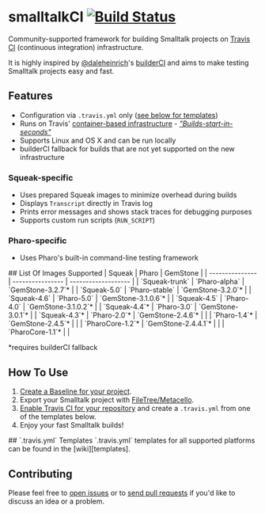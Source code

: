 # smalltalkCI [![Build Status](https://travis-ci.org/hpi-swa/smalltalkCI.svg?branch=master)](https://travis-ci.org/hpi-swa/smalltalkCI)
Community-supported framework for building Smalltalk projects on [Travis CI][travisCI] (continuous integration) infrastructure.

It is highly inspired by [@daleheinrich][daleheinrich]'s [builderCI][builderCI] and aims to make testing Smalltalk projects easy and fast.


## Features
- Configuration via `.travis.yml` only ([see below for templates](#template))
- Runs on Travis' [container-based infrastructure][cbi] - [*"Builds-start-in-seconds"*][bsis]
- Supports Linux and OS X and can be run locally
- builderCI fallback for builds that are not yet supported on the new infrastructure

### Squeak-specific
- Uses prepared Squeak images to minimize overhead during builds
- Displays `Transcript` directly in Travis log
- Prints error messages and shows stack traces for debugging purposes
- Supports custom run scripts (`RUN_SCRIPT`)

### Pharo-specific
- Uses Pharo's built-in command-line testing framework


<a name="images"/>
## List Of Images Supported
| Squeak          | Pharo            | GemStone            |
| --------------- | ---------------- | ------------------- |
| `Squeak-trunk`  | `Pharo-alpha`    | `GemStone-3.2.7`*   |
| `Squeak-5.0`    | `Pharo-stable`   | `GemStone-3.2.0`*   |
| `Squeak-4.6`    | `Pharo-5.0`      | `GemStone-3.1.0.6`* |
| `Squeak-4.5`    | `Pharo-4.0`      | `GemStone-3.1.0.2`* |
| `Squeak-4.4`*   | `Pharo-3.0`      | `GemStone-3.0.1`*   |
| `Squeak-4.3`*   | `Pharo-2.0`*     | `GemStone-2.4.6`*   |
|                 | `Pharo-1.4`*     | `GemStone-2.4.5`*   |
|                 | `PharoCore-1.2`* | `GemStone-2.4.4.1`* |
|                 | `PharoCore-1.1`* |                     |

*requires builderCI fallback


## How To Use
1. [Create a Baseline for your project][baseline].
2. Export your Smalltalk project with [FileTree/Metacello][metacello].
3. [Enable Travis CI for your repository][travisHowTo] and create a `.travis.yml` from one of the templates below.
4. Enjoy your fast Smalltalk builds!


<a name="templates"/>
## `.travis.yml` Templates
`.travis.yml` templates for all supported platforms can be found in the [wiki][templates].


## Contributing
Please feel free to [open issues][issues] or to [send pull requests][pullRequests] if you'd like to discuss an idea or a problem. 


[baseline]: https://github.com/dalehenrich/metacello-work/blob/master/docs/GettingStartedWithGitHub.md#create-baseline
[bsis]: http://docs.travis-ci.com/user/migrating-from-legacy/#Builds-start-in-seconds
[builderCI]: https://github.com/dalehenrich/builderCI
[builderCIHowTo]: https://github.com/dalehenrich/builderCI#using-builderci
[cbi]: http://docs.travis-ci.com/user/workers/container-based-infrastructure/
[daleheinrich]: https://github.com/dalehenrich
[issues]: https://github.com/hpi-swa/smalltalkCI/issues
[metacello]: https://github.com/dalehenrich/metacello-work
[pullRequests]: https://help.github.com/articles/using-pull-requests/
[templates]:https://github.com/hpi-swa/smalltalkCI/wiki#templates
[travisCI]: http://travis-ci.org/
[travisHowTo]: http://docs.travis-ci.com/user/getting-started/#To-get-started-with-Travis-CI%3A
